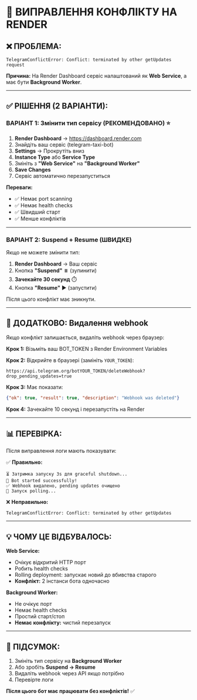 # 🔴 ВИПРАВЛЕННЯ КОНФЛІКТУ НА RENDER

## ❌ ПРОБЛЕМА:

```
TelegramConflictError: Conflict: terminated by other getUpdates request
```

**Причина:** На Render Dashboard сервіс налаштований як **Web Service**, а має бути **Background Worker**.

---

## ✅ РІШЕННЯ (2 ВАРІАНТИ):

### ВАРІАНТ 1: Змінити тип сервісу (РЕКОМЕНДОВАНО) ⭐️

1. **Render Dashboard** → https://dashboard.render.com
2. Знайдіть ваш сервіс (telegram-taxi-bot)
3. **Settings** → Прокрутіть вниз
4. **Instance Type** або **Service Type**
5. Змініть з **"Web Service"** на **"Background Worker"** 
6. **Save Changes**
7. Сервіс автоматично перезапуститься

**Переваги:**
- ✅ Немає port scanning
- ✅ Немає health checks
- ✅ Швидший старт
- ✅ Менше конфліктів

---

### ВАРІАНТ 2: Suspend + Resume (ШВИДКЕ)

Якщо не можете змінити тип:

1. **Render Dashboard** → Ваш сервіс
2. Кнопка **"Suspend"** ⏸️ (зупинити)
3. **Зачекайте 30 секунд** ⏱️
4. Кнопка **"Resume"** ▶️ (запустити)

Після цього конфлікт має зникнути.

---

## 🔧 ДОДАТКОВО: Видалення webhook

Якщо конфлікт залишається, видаліть webhook через браузер:

**Крок 1:** Візьміть ваш BOT_TOKEN з Render Environment Variables

**Крок 2:** Відкрийте в браузері (замініть `YOUR_TOKEN`):
```
https://api.telegram.org/botYOUR_TOKEN/deleteWebhook?drop_pending_updates=true
```

**Крок 3:** Має показати:
```json
{"ok": true, "result": true, "description": "Webhook was deleted"}
```

**Крок 4:** Зачекайте 10 секунд і перезапустіть на Render

---

## 📊 ПЕРЕВІРКА:

Після виправлення логи мають показувати:

✅ **Правильно:**
```
⏳ Затримка запуску 3s для graceful shutdown...
🚀 Bot started successfully!
✅ Webhook видалено, pending updates очищено
🔄 Запуск polling...
```

❌ **Неправильно:**
```
TelegramConflictError: Conflict: terminated by other getUpdates
```

---

## 💡 ЧОМУ ЦЕ ВІДБУВАЛОСЬ:

**Web Service:**
- Очікує відкритий HTTP порт
- Робить health checks
- Rolling deployment: запускає новий до вбивства старого
- **Конфлікт:** 2 інстанси бота одночасно

**Background Worker:**
- Не очікує порт
- Немає health checks
- Простий старт/стоп
- **Немає конфлікту:** чистий перезапуск

---

## 🎯 ПІДСУМОК:

1. Змініть тип сервісу на **Background Worker**
2. Або зробіть **Suspend → Resume**
3. Видаліть webhook через API якщо потрібно
4. Перевірте логи

**Після цього бот має працювати без конфліктів!** ✅
